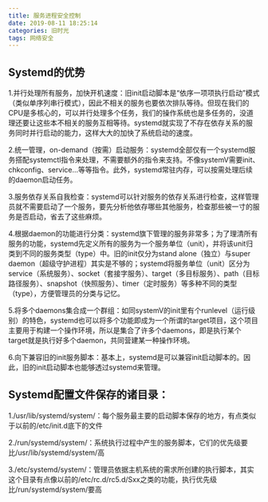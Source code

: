 ```yaml
---
title: 服务进程安全控制
date: 2019-08-11 18:25:14
categories: 旧时光
tags: 网络安全
---
```

## Systemd的优势

1.并行处理所有服务，加快开机速度：旧init启动脚本是“依序一项项执行启动”模式（类似单序列串行模式），因此不相关的服务也要依次排队等待。但现在我们的CPU是多核心的，可以并行处理多个任务，我们的操作系统也是多任务的，没道理还要让这些本不相关的服务互相等待。systemd就实现了不存在依存关系的服务同时并行启动的能力，这样大大的加快了系统启动的速度。

2.统一管理，on-demand（按需）启动服务：systemd全部仅有一个systemd服务搭配systemctl指令来处理，不需要额外的指令来支持。不像systemV需要init、chkconfig、service...等等指令。此外，systemd常驻内存，可以按需处理后续的daemon启动任务。

3.服务依存关系自我检查：systemd可以针对服务的依存关系进行检查，这样管理员就不需要启动了一个服务，要先分析他依存哪些其他服务，检查那些被一寸的服务是否启动，省去了这些麻烦。

4.根据daemon的功能进行分类：systemd旗下管理的服务非常多；为了理清所有服务的功能，systemd先定义所有的服务为一个服务单位（unit），并将该unit归类到不同的服务类型（type）中。旧的init仅分为stand alone（独立）与super daemon（超级守护进程）其实是不够的；systemd将服务单位（unit）区分为service（系统服务）、socket（套接字服务）、target（多目标服务）、path（目标路径服务）、snapshot（快照服务）、timer（定时服务）等多种不同的类型（type），方便管理员的分类与记忆。

5.将多个daemons集合成一个群组：如同systemV的init里有个runlevel（运行级别）的特色，systemd也可以将多个功能即成为一个所谓的target项目，这个项目主要用于构建一个操作环境，所以是集合了许多个daemons，即是执行某个target就是执行好多个daemon，共同营建某一种操作环境。

6.向下兼容旧的init服务脚本：基本上，systemd是可以兼容init启动脚本的。因此，旧的init启动脚本也能够透过systemd来管理。

## Systemd配置文件保存的诸目录：

1./usr/lib/systemd/system/：每个服务最主要的启动脚本保存的地方，有点类似于以前的/etc/init.d底下的文件

2./run/systemd/system/：系统执行过程中产生的服务脚本，它们的优先级要比/usr/lib/systemd/system/高

3./etc/systemd/system/：管理员依据主机系统的需求所创建的执行脚本，其实这个目录有点像以前的/etc/rc.d/rc5.d/Sxx之类的功能，执行优先级比/run/systemd/system/要高
